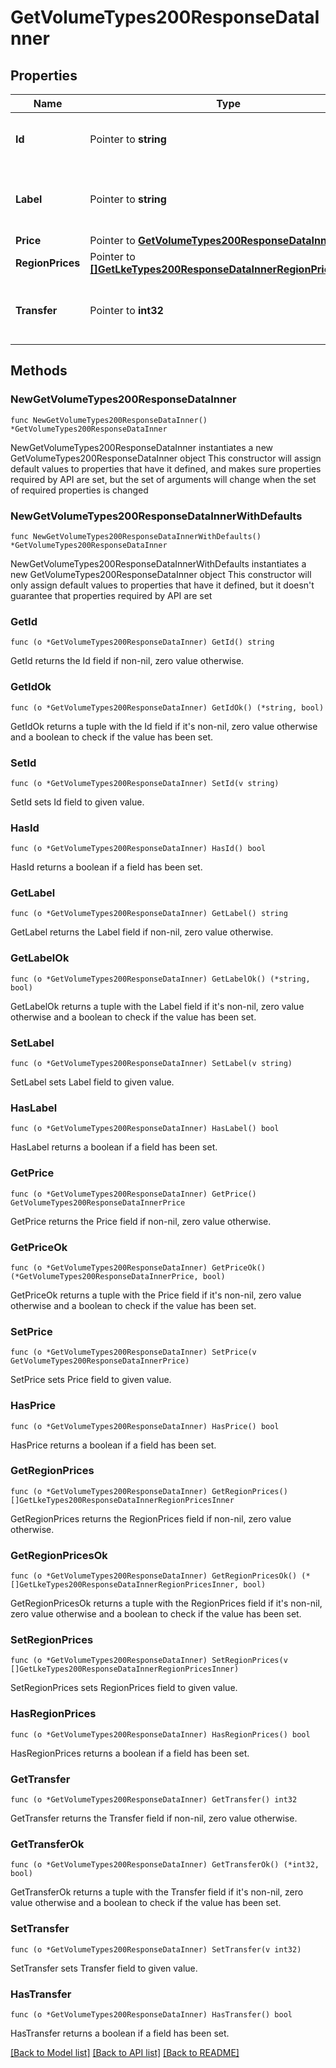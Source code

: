 # GetVolumeTypes200ResponseDataInner

## Properties

Name | Type | Description | Notes
------------ | ------------- | ------------- | -------------
**Id** | Pointer to **string** | The ID representing the volume type. | [optional] [readonly] 
**Label** | Pointer to **string** | The volume type label is for display purposes only. | [optional] [readonly] 
**Price** | Pointer to [**GetVolumeTypes200ResponseDataInnerPrice**](GetVolumeTypes200ResponseDataInnerPrice.md) |  | [optional] 
**RegionPrices** | Pointer to [**[]GetLkeTypes200ResponseDataInnerRegionPricesInner**](GetLkeTypes200ResponseDataInnerRegionPricesInner.md) |  | [optional] 
**Transfer** | Pointer to **int32** | The monthly outbound transfer amount, in MB. | [optional] [readonly] 

## Methods

### NewGetVolumeTypes200ResponseDataInner

`func NewGetVolumeTypes200ResponseDataInner() *GetVolumeTypes200ResponseDataInner`

NewGetVolumeTypes200ResponseDataInner instantiates a new GetVolumeTypes200ResponseDataInner object
This constructor will assign default values to properties that have it defined,
and makes sure properties required by API are set, but the set of arguments
will change when the set of required properties is changed

### NewGetVolumeTypes200ResponseDataInnerWithDefaults

`func NewGetVolumeTypes200ResponseDataInnerWithDefaults() *GetVolumeTypes200ResponseDataInner`

NewGetVolumeTypes200ResponseDataInnerWithDefaults instantiates a new GetVolumeTypes200ResponseDataInner object
This constructor will only assign default values to properties that have it defined,
but it doesn't guarantee that properties required by API are set

### GetId

`func (o *GetVolumeTypes200ResponseDataInner) GetId() string`

GetId returns the Id field if non-nil, zero value otherwise.

### GetIdOk

`func (o *GetVolumeTypes200ResponseDataInner) GetIdOk() (*string, bool)`

GetIdOk returns a tuple with the Id field if it's non-nil, zero value otherwise
and a boolean to check if the value has been set.

### SetId

`func (o *GetVolumeTypes200ResponseDataInner) SetId(v string)`

SetId sets Id field to given value.

### HasId

`func (o *GetVolumeTypes200ResponseDataInner) HasId() bool`

HasId returns a boolean if a field has been set.

### GetLabel

`func (o *GetVolumeTypes200ResponseDataInner) GetLabel() string`

GetLabel returns the Label field if non-nil, zero value otherwise.

### GetLabelOk

`func (o *GetVolumeTypes200ResponseDataInner) GetLabelOk() (*string, bool)`

GetLabelOk returns a tuple with the Label field if it's non-nil, zero value otherwise
and a boolean to check if the value has been set.

### SetLabel

`func (o *GetVolumeTypes200ResponseDataInner) SetLabel(v string)`

SetLabel sets Label field to given value.

### HasLabel

`func (o *GetVolumeTypes200ResponseDataInner) HasLabel() bool`

HasLabel returns a boolean if a field has been set.

### GetPrice

`func (o *GetVolumeTypes200ResponseDataInner) GetPrice() GetVolumeTypes200ResponseDataInnerPrice`

GetPrice returns the Price field if non-nil, zero value otherwise.

### GetPriceOk

`func (o *GetVolumeTypes200ResponseDataInner) GetPriceOk() (*GetVolumeTypes200ResponseDataInnerPrice, bool)`

GetPriceOk returns a tuple with the Price field if it's non-nil, zero value otherwise
and a boolean to check if the value has been set.

### SetPrice

`func (o *GetVolumeTypes200ResponseDataInner) SetPrice(v GetVolumeTypes200ResponseDataInnerPrice)`

SetPrice sets Price field to given value.

### HasPrice

`func (o *GetVolumeTypes200ResponseDataInner) HasPrice() bool`

HasPrice returns a boolean if a field has been set.

### GetRegionPrices

`func (o *GetVolumeTypes200ResponseDataInner) GetRegionPrices() []GetLkeTypes200ResponseDataInnerRegionPricesInner`

GetRegionPrices returns the RegionPrices field if non-nil, zero value otherwise.

### GetRegionPricesOk

`func (o *GetVolumeTypes200ResponseDataInner) GetRegionPricesOk() (*[]GetLkeTypes200ResponseDataInnerRegionPricesInner, bool)`

GetRegionPricesOk returns a tuple with the RegionPrices field if it's non-nil, zero value otherwise
and a boolean to check if the value has been set.

### SetRegionPrices

`func (o *GetVolumeTypes200ResponseDataInner) SetRegionPrices(v []GetLkeTypes200ResponseDataInnerRegionPricesInner)`

SetRegionPrices sets RegionPrices field to given value.

### HasRegionPrices

`func (o *GetVolumeTypes200ResponseDataInner) HasRegionPrices() bool`

HasRegionPrices returns a boolean if a field has been set.

### GetTransfer

`func (o *GetVolumeTypes200ResponseDataInner) GetTransfer() int32`

GetTransfer returns the Transfer field if non-nil, zero value otherwise.

### GetTransferOk

`func (o *GetVolumeTypes200ResponseDataInner) GetTransferOk() (*int32, bool)`

GetTransferOk returns a tuple with the Transfer field if it's non-nil, zero value otherwise
and a boolean to check if the value has been set.

### SetTransfer

`func (o *GetVolumeTypes200ResponseDataInner) SetTransfer(v int32)`

SetTransfer sets Transfer field to given value.

### HasTransfer

`func (o *GetVolumeTypes200ResponseDataInner) HasTransfer() bool`

HasTransfer returns a boolean if a field has been set.


[[Back to Model list]](../README.md#documentation-for-models) [[Back to API list]](../README.md#documentation-for-api-endpoints) [[Back to README]](../README.md)


